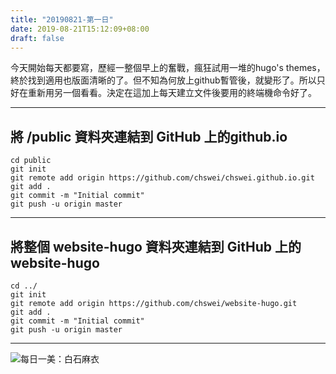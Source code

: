 ```yaml
---
title: "20190821-第一日"
date: 2019-08-21T15:12:09+08:00
draft: false
---
```

今天開始每天都要寫，歷經一整個早上的奮戰，瘋狂試用一堆的hugo's themes，終於找到適用也版面清晰的了。但不知為何放上github暫管後，就變形了。所以只好在重新用另一個看看。決定在這加上每天建立文件後要用的終端機命令好了。

---
## 將 /public 資料夾連結到 GitHub 上的github.io
```
cd public
git init
git remote add origin https://github.com/chswei/chswei.github.io.git
git add .
git commit -m "Initial commit"
git push -u origin master
```

---
## 將整個 website-hugo 資料夾連結到 GitHub 上的 website-hugo
```
cd ../
git init
git remote add origin https://github.com/chswei/website-hugo.git
git add .
git commit -m "Initial commit"
git push -u origin master
```

---
![每日一美：白石麻衣](/home/winturtle/美女/白石麻衣/7.png)

